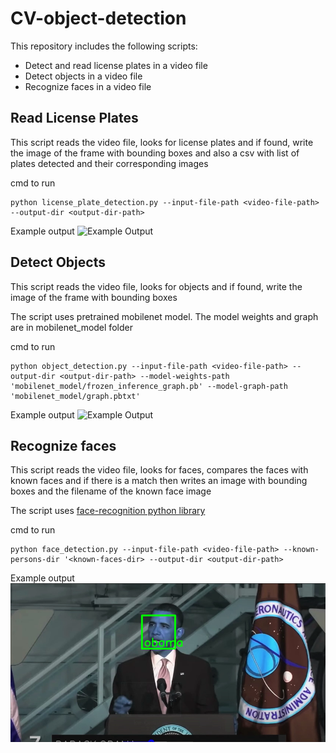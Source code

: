 # CV-object-detection

This repository includes the following scripts:
* Detect and read license plates in a video file
* Detect objects in a video file
* Recognize faces in a video file

## Read License Plates
This script reads the video file, looks for license plates and if found, write the image of the frame 
with bounding boxes and also a csv with list of plates detected and their corresponding images

cmd to run
```console 
python license_plate_detection.py --input-file-path <video-file-path> --output-dir <output-dir-path>
```
Example output
![Example Output](example_outputs/license-plate.png)

## Detect Objects
This script reads the video file, looks for objects and if found, write the image of the frame 
with bounding boxes

The script uses pretrained mobilenet model. The model weights and graph are in mobilenet_model folder

cmd to run
```console 
python object_detection.py --input-file-path <video-file-path> --output-dir <output-dir-path> --model-weights-path 'mobilenet_model/frozen_inference_graph.pb' --model-graph-path 'mobilenet_model/graph.pbtxt'
```
Example output
![Example Output](example_outputs/object-detection.png)

## Recognize faces
This script reads the video file, looks for faces, compares the faces with known faces and if there is a match then 
writes an image with bounding boxes and the filename of the known face image

The script uses [face-recognition python library](https://pypi.org/project/face-recognition/) 

cmd to run
```console 
python face_detection.py --input-file-path <video-file-path> --known-persons-dir '<known-faces-dir> --output-dir <output-dir-path>
```
Example output
![Example Output](example_outputs/face-recognition.png)